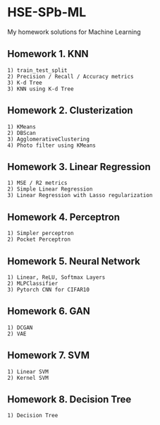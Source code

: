 # HSE-SPb-ML
My homework solutions for Machine Learning

## Homework 1. KNN
    1) train_test_split
    2) Precision / Recall / Accuracy metrics
    3) K-d Tree
    3) KNN using K-d Tree
    
## Homework 2. Clusterization
    1) KMeans
    2) DBScan
    3) AgglomerativeClustering
    4) Photo filter using KMeans
    
## Homework 3. Linear Regression
    1) MSE / R2 metrics
    2) Simple Linear Regression
    3) Linear Regression with Lasso regularization
 
## Homework 4. Perceptron
    1) Simpler perceptron
    2) Pocket Perceptron
    
## Homework 5. Neural Network
    1) Linear, ReLU, Softmax Layers
    2) MLPClassifier
    3) Pytorch CNN for CIFAR10
    
## Homework 6. GAN
    1) DCGAN
    2) VAE
    
## Homework 7. SVM
    1) Linear SVM
    2) Kernel SVM

## Homework 8. Decision Tree
    1) Decision Tree
